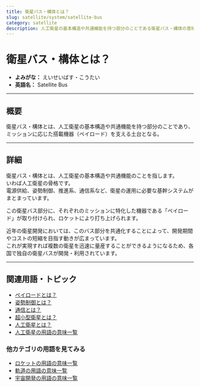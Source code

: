 ```yaml
---
title: 衛星バス・構体とは？
slug: satellite/system/satellite-bus
category: satellite
description: 人工衛星の基本構造や共通機能を持つ部分のことである衛星バス・構体の意味・定義・内容について解説します。  
---
```


# 衛星バス・構体とは？

- **よみがな：** えいせいばす・こうたい  
- **英語名：** Satellite Bus  

---

## 概要

衛星バス・構体とは、人工衛星の基本構造や共通機能を持つ部分のことであり、ミッションに応じた搭載機器（ペイロード）を支える土台となる。  

---

## 詳細

衛星バス・構体とは、人工衛星の基本構造や共通機能のことを指します。  
いわば人工衛星の骨格です。  
電源供給、姿勢制御、推進系、通信系など、衛星の運用に必要な基幹システムがまとまっています。  

この衛星バス部分に、それぞれのミッションに特化した機器である「ペイロード」が取り付けられ、ロケットにより打ち上げられます。  

近年の衛星開発においては、このバス部分を共通化することによって、開発期間やコストの短縮を目指す動きが広まっています。  
これが実現すれば複数の衛星を迅速に量産することができるようになるため、各国で独自の衛星バスが開発・利用されています。  

---

## 関連用語・トピック

- [ペイロードとは？](docs/rocket/system/payload)
- [姿勢制御とは？](docs/control/technology/attitude-control)
- [通信とは？](docs/communication/communication)
- [超小型衛星とは？](docs/satellite/type/cubesat)
- [人工衛星とは？](docs/satellite/satellite)
- [人工衛星の用語の意味一覧](docs/category/satellite)

### 他カテゴリの用語を見てみる
- [ロケットの用語の意味一覧](docs/category/rocket)
- [軌道の用語の意味一覧](docs/category/orbit)
- [宇宙開発の用語の意味一覧](docs/category/glossary)
